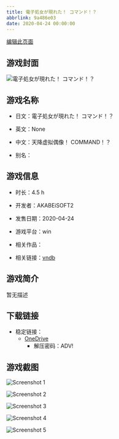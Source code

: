 ```yaml
---
title: 電子処女が現れた！ コマンド！？
abbrlink: 9a486e03
date: 2020-04-24 00:00:00
---
```

[编辑此页面](https://github.com/ACG-3/ADV3-source/blob/main/source/_posts/games/%E9%9B%BB%E5%AD%90%E5%87%A6%E5%A5%B3%E3%81%8C%E7%8F%BE%E3%82%8C%E3%81%9F%EF%BC%81%20%E3%82%B3%E3%83%9E%E3%83%B3%E3%83%89%EF%BC%81%EF%BC%9F.md)

## 游戏封面

![電子処女が現れた！ コマンド！？](https://pan.timero.xyz/onedrive/img_lib_001/%E9%9B%BB%E5%AD%90%E5%87%A6%E5%A5%B3%E3%81%8C%E7%8F%BE%E3%82%8C%E3%81%9F%EF%BC%81%20%E3%82%B3%E3%83%9E%E3%83%B3%E3%83%89%EF%BC%81%EF%BC%9F_cover.avif)


## 游戏名称

- 日文：電子処女が現れた！ コマンド！？
- 英文：None
- 中文：天降虚拟偶像！ COMMAND！？

- 别名：


## 游戏信息

- 时长：4.5 h
- 开发者：AKABEiSOFT2
- 发售日期：2020-04-24
- 游戏平台：win
- 相关作品：

- 相关链接：[vndb](https://vndb.org/v27748)


## 游戏简介

暂无描述


## 下载链接

- 稳定链接：
    - [OneDrive](https://pan.timero.xyz/onedrive/adv_lib_001/%E9%9B%BB%E5%AD%90%E5%87%A6%E5%A5%B3%E3%81%8C%E7%8F%BE%E3%82%8C%E3%81%9F%EF%BC%81%20%E3%82%B3%E3%83%9E%E3%83%B3%E3%83%89%EF%BC%81%EF%BC%9F)
        - 解压密码：ADV!



## 游戏截图


![Screenshot 1](https://pan.timero.xyz/onedrive/img_lib_001/%E9%9B%BB%E5%AD%90%E5%87%A6%E5%A5%B3%E3%81%8C%E7%8F%BE%E3%82%8C%E3%81%9F%EF%BC%81%20%E3%82%B3%E3%83%9E%E3%83%B3%E3%83%89%EF%BC%81%EF%BC%9F_Screenshot_1.avif)

![Screenshot 2](https://pan.timero.xyz/onedrive/img_lib_001/%E9%9B%BB%E5%AD%90%E5%87%A6%E5%A5%B3%E3%81%8C%E7%8F%BE%E3%82%8C%E3%81%9F%EF%BC%81%20%E3%82%B3%E3%83%9E%E3%83%B3%E3%83%89%EF%BC%81%EF%BC%9F_Screenshot_2.avif)

![Screenshot 3](https://pan.timero.xyz/onedrive/img_lib_001/%E9%9B%BB%E5%AD%90%E5%87%A6%E5%A5%B3%E3%81%8C%E7%8F%BE%E3%82%8C%E3%81%9F%EF%BC%81%20%E3%82%B3%E3%83%9E%E3%83%B3%E3%83%89%EF%BC%81%EF%BC%9F_Screenshot_3.avif)

![Screenshot 4](https://pan.timero.xyz/onedrive/img_lib_001/%E9%9B%BB%E5%AD%90%E5%87%A6%E5%A5%B3%E3%81%8C%E7%8F%BE%E3%82%8C%E3%81%9F%EF%BC%81%20%E3%82%B3%E3%83%9E%E3%83%B3%E3%83%89%EF%BC%81%EF%BC%9F_Screenshot_4.avif)

![Screenshot 5](https://pan.timero.xyz/onedrive/img_lib_001/%E9%9B%BB%E5%AD%90%E5%87%A6%E5%A5%B3%E3%81%8C%E7%8F%BE%E3%82%8C%E3%81%9F%EF%BC%81%20%E3%82%B3%E3%83%9E%E3%83%B3%E3%83%89%EF%BC%81%EF%BC%9F_Screenshot_5.avif)

